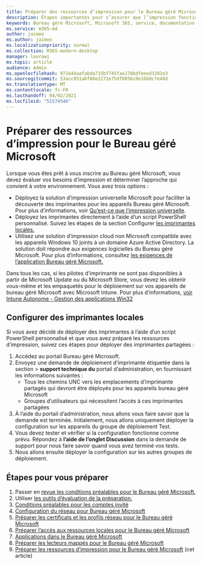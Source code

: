 ```yaml
---
title: Préparer des ressources d’impression pour le Bureau géré Microsoft
description: Étapes importantes pour s’assurer que l’impression fonctionne correctement
keywords: Bureau géré Microsoft, Microsoft 365, service, documentation
ms.service: m365-md
author: jaimeo
ms.author: jaimeo
ms.localizationpriority: normal
ms.collection: M365-modern-desktop
manager: laurawi
ms.topic: article
audience: Admin
ms.openlocfilehash: 971644aafabda733bf745fae278bdfeeed3282e3
ms.sourcegitcommit: 53acc851abf68e2272e75df0856c0e16b0c7e48d
ms.translationtype: MT
ms.contentlocale: fr-FR
ms.lasthandoff: 04/02/2021
ms.locfileid: "51574546"
---
```

# <a name="prepare-printing-resources-for-microsoft-managed-desktop"></a>Préparer des ressources d’impression pour le Bureau géré Microsoft

Lorsque vous êtes prêt à vous inscrire au Bureau géré Microsoft, vous devez évaluer vos besoins d’impression et déterminer l’approche qui convient à votre environnement. Vous avez trois options :
 
- Déployez la solution d’impression universelle Microsoft pour faciliter la découverte des imprimantes pour les appareils Bureau géré Microsoft. Pour plus d’informations, voir [Qu’est-ce que l’impression universelle](/universal-print/fundamentals/universal-print-whatis).
- Déployez les imprimantes directement à l’aide d’un script PowerShell personnalisé. Suivez les étapes de la section Configurer [les imprimantes locales.](#set-up-local-printers)
- Utilisez une solution d’impression cloud non Microsoft compatible avec les appareils Windows 10 joints à un domaine Azure Active Directory. La solution doit répondre aux exigences logicielles du Bureau géré Microsoft. Pour plus d’informations, consultez [les exigences de l’application Bureau géré Microsoft.](../service-description/mmd-app-requirements.md)
 
Dans tous les cas, si les pilotes d’imprimante ne sont pas disponibles à partir de Microsoft Update ou du Microsoft Store, vous devez les obtenir vous-même et les empaquetés pour le déploiement sur vos appareils de bureau géré Microsoft avec Microsoft Intune. Pour plus d’informations, [voir Intune Autonome - Gestion des applications Win32](/mem/intune/apps/apps-win32-app-management)

## <a name="set-up-local-printers"></a>Configurer des imprimantes locales

Si vous avez décidé de déployer des imprimantes à l’aide d’un script PowerShell personnalisé et que vous avez préparé les ressources d’impression, suivez ces étapes pour déployer des imprimantes partagées :

1.  Accédez au portail Bureau géré Microsoft.
2.  Envoyez une demande  de déploiement d’imprimante étiquetée dans la section > **support technique du** portail d’administration, en fournissant les informations suivantes :
    - Tous les chemins UNC vers les emplacements d’imprimante partagés qui devront être déployés pour les appareils bureau géré Microsoft
    - Groupes d’utilisateurs qui nécessitent l’accès à ces imprimantes partagées
3.  À l’aide du portail d’administration, nous allons vous faire savoir que la demande est terminée. Initialement, nous allons uniquement déployer la configuration sur les appareils du groupe de déploiement Test.
4.  Vous devez tester et vérifier si la configuration fonctionne comme prévu. Répondez à **l’aide de l’onglet Discussion** dans la demande de support pour nous faire savoir quand vous avez terminé vos tests.
5.  Nous allons ensuite déployer la configuration sur les autres groupes de déploiement.

## <a name="steps-to-get-ready"></a>Étapes pour vous préparer

1. Passer en [revue les conditions préalables pour le Bureau géré Microsoft.](prerequisites.md)
2. Utiliser [les outils d’évaluation de la préparation.](readiness-assessment-tool.md)
3. [Conditions préalables pour les comptes invité](guest-accounts.md)
4. [Configuration du réseau pour Bureau géré Microsoft](network.md)
5. [Préparer les certificats et les profils réseau pour le Bureau géré Microsoft](certs-wifi-lan.md)
6. [Préparer l’accès aux ressources locales pour le Bureau géré Microsoft](authentication.md)
7. [Applications dans le Bureau géré Microsoft](apps.md)
8. [Préparer les lecteurs mappés pour le Bureau géré Microsoft](mapped-drives.md)
9. [Préparer les ressources d’impression pour le Bureau géré Microsoft](printing.md) (cet article)
